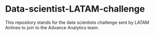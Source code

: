 # Data-scientist-LATAM-challenge
This repository stands for the data scientists challenge sent by LATAM Airlines to join to the Advance Analytics team. 
